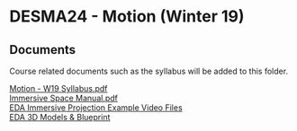 
# DESMA24 - Motion (Winter 19)
## Documents
Course related documents such as the syllabus will be added to this folder.

[Motion - W19 Syllabus.pdf](/Documents/Motion%20-%20W19%20Syllabus.pdf)  
[Immersive Space Manual.pdf](/Documents/Immersive%20Space%20Manual.pdf)  
[EDA Immersive Projection Example Video Files](https://drive.google.com/drive/folders/1WC8c30xVVsO-Aj59OPWJK8Gg-EMre0q1?usp=sharing)  
[EDA 3D Models & Blueprint](https://drive.google.com/open?id=1lM6mZJ_TiaLXuKFMhUloG7nn5GacTLfo)
